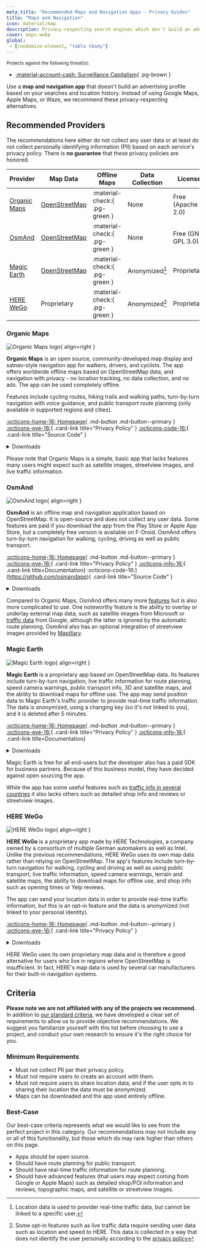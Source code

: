 ```yaml
---
meta_title: "Recommended Maps and Navigation Apps - Privacy Guides"
title: "Maps and Navigation"
icon: material/map 
description: Privacy-respecting search engines which don't build an advertising profile based on your searches.
cover: maps.webp
global:
 - [randomize-element, "table tbody"]
---
```

<small>Protects against the following threat(s):</small>

- [:material-account-cash: Surveillance Capitalism](basics/common-threats.md#surveillance-as-a-business-model){ .pg-brown }

Use a **map and navigation app** that doesn't build an advertising profile based on your searches and location history. Instead of using Google Maps, Apple Maps, or Waze, we recommend these privacy-respecting alternatives.

## Recommended Providers

The recommendations here either do not collect any user data or at least do not collect personally identifying information (PII) based on each service's privacy policy. There is **no guarantee** that these privacy policies are honored.

| Provider | Map Data | Offline Maps | Data Collection | License |
|---|---|---|---|---|
| [Organic Maps](#organic-maps) | [OpenStreetMap](https://www.openstreetmap.org/) | :material-check:{ .pg-green } | None | Free (Apache 2.0) |
| [OsmAnd](#osmand) | [OpenStreetMap](https://www.openstreetmap.org/) | :material-check:{ .pg-green } | None | Free (GNU GPL 3.0) |
| [Magic Earth](#magic-earth) | [OpenStreetMap](https://https://www.openstreetmap.org/) | :material-check:{ .pg-green } | Anonymized[^1] | Proprietary |
| [HERE WeGo](#here-wego) | Proprietary | :material-check:{ .pg-green } | Anonymized[^2] | Proprietary |

[^1]: Location data is used to provider real-time traffic data, but cannot be linked to a specific user.
[^2]: Some opt-in features such as live traffic data require sending user data such as location and speed to HERE. This data is collected in a way that does not identify the user personally according to the [privacy policy](https://legal.here.com/en-gb/privacy/here-wego-here-application-or-here-maps-privacy-supplement-updated)


### Organic Maps

<div class="admonition recommendation" markdown>

![Organic Maps logo](assets/img/maps/organic-maps.svg){ align=right }

**Organic Maps** is an open source, community-developed map display and satnav-style navigation app for walkers, drivers, and cyclists. The app offers worldwide offline maps based on OpenStreetMap data, and navigation with privacy - no location tracking, no data collection, and no ads. The app can be used completely offline.

Features include cycling routes, hiking trails and walking paths, turn-by-turn navigation with voice guidance, and public transport route planning (only available in supported regions and cities).

[:octicons-home-16: Homepage](https://organicmaps.app/){ .md-button .md-button--primary }
[:octicons-eye-16:](hhttps://organicmaps.app/privacy/){ .card-link title="Privacy Policy" }
[:octicons-code-16:](https://github.com/organicmaps/organicmaps){ .card-link title="Source Code" }

<details class="downloads" markdown>
<summary>Downloads</summary>

- [:simple-github: GitHub](https://github.com/organicmaps/organicmaps)
- [:simple-googleplay: Google Play](https://play.google.com/store/apps/details?id=app.organicmaps)
- [:simple-fdroid: F-Droid](https://f-droid.org/en/packages/app.organicmaps/)
- [:simple-appstore: App Store](https://apps.apple.com/app/organic-maps/id1567437057)
- [:simple-linux: Linux](https://flathub.org/apps/app.organicmaps.desktop)

</details>

</div>

Please note that Organic Maps is a simple, basic app that lacks features many users might expect such as satellite images, streetview images, and live traffic information.

### OsmAnd

<div class="admonition recommendation" markdown>

![OsmAnd logo](assets/img/maps/osmand.svg){ align=right }

**OsmAnd** is an offline map and navigation application based on OpenStreetMap. It is open-source and does not collect any user data. Some features are paid if you download the app from the Play Store or Apple App Store, but a completely free version is available on F-Droid. OsmAnd offers turn-by-turn navigation for walking, cycling, driving as well as public transport.

[:octicons-home-16: Homepage](https://osmand.net/){ .md-button .md-button--primary }
[:octicons-eye-16:](https://osmand.net/docs/legal/privacy-policy/){ .card-link title="Privacy Policy" }
[:octicons-info-16:](https://osmand.net/docs/intro){ .card-link title=Documentation}
:octicons-code-16:](https://github.com/osmandapp){ .card-link title="Source Code" }

<details class="downloads" markdown>
<summary>Downloads</summary>

- [:simple-googleplay: Google Play](https://play.google.com/store/apps/details?id=net.osmand)
- [:simple-fdroid: F-Droid](https://f-droid.org/en/packages/net.osmand.plus/)
- [:simple-appstore: App Store](https://apps.apple.com/us/app/osmand-maps-travel-navigate/id934850257)

</details>

</div>

Compared to Organic Maps, OsmAnd offers many more [features](https://wiki.openstreetmap.org/wiki/OsmAnd#Features) but is also more complicated to use. One noteworthy feature is the ability to overlay or underlay external map data, such as satellite images from Microsoft or [traffic data](https://web.archive.org/web/20211203063453/http://themm.net/public/osmand_traffic) from Google, although the latter is ignored by the automatic route planning. OsmAnd also has an optional integration of streetview images provided by [Mapillary](https://www.mapillary.com/).

### Magic Earth

<div class="admonition recommendation" markdown>

![Magic Earth logo](assets/img/maps/magic-earth.png){ align=right }

**Magic Earth** is a proprietary app based on OpenStreetMap data. Its features include turn-by-turn navigation, live traffic information for route planning, speed camera warnings, public transport info, 3D and satellite maps, and the ability to download maps for offline use. The app may send position data to Magic Earth's traffic provider to provide real-time traffic information. The data is anonymized, using a changing key (so it's not linked to you), and it is deleted after 5 minutes.

[:octicons-home-16: Homepage](https://www.magicearth.com/){ .md-button .md-button--primary }
[:octicons-eye-16:](https://www.magicearth.com/privacy/){ .card-link title="Privacy Policy" }
[:octicons-info-16:](https://www.magicearth.com/faq-en/){ .card-link title=Documentation}

<details class="downloads" markdown>
<summary>Downloads</summary>

- [:simple-googleplay: Google Play](https://play.google.com/store/apps/details?id=com.generalmagic.magicearth&hl=en)
- [:simple-appstore: App Store](https://itunes.apple.com/us/app/magic-earth-gps-navigation/id1007331679?mt=8)

</details>

</div>

Magic Earth is free for all end-users but the developer also has a paid SDK for business partners. Because of this business model, they have decided against open sourcing the app.

While the app has some useful features such as [traffic info in several countries](https://www.magicearth.com/feature-availablity/#hd_traffic) it also lacks others such as detailed shop info and reviews or streetview images.

### HERE WeGo

<div class="admonition recommendation" markdown>

![HERE WeGo logo](assets/img/maps/here.png){ align=right }

**HERE WeGo** is a proprietary app made by HERE Technologies, a company owned by a consortium of multiple German automakers as well as Intel. Unlike the previous recommendations, HERE WeGo uses its own map data rather than relying on OpenStreetMap. The app's features include turn-by-turn navigation for walking, cycling and driving as well as using public transport, live traffic information, speed camera warnings, terrain and satellite maps, the ability to download maps for offline use, and shop info such as opening times or Yelp reviews.

The app can send your location data in order to provide real-time traffic information, but this is an opt-in feature and the data is anonymized (not linked to your personal identity). 

[:octicons-home-16: Homepage](https://www.here.com/products/wego){ .md-button .md-button--primary }
[:octicons-eye-16:](https://legal.here.com/en-gb/privacy/here-wego-here-application-or-here-maps-privacy-supplement-updated){ .card-link title="Privacy Policy" }

<details class="downloads" markdown>
<summary>Downloads</summary>

- [:simple-googleplay: Google Play](https://play.google.com/store/apps/details?id=com.here.app.maps&pli=1)
- [:simple-appstore: App Store](https://apps.apple.com/us/app/here-wego-maps-navigation/id955837609)
- [:octicons-browser-16: Web](https://wego.here.com/)

</details>

</div>

HERE WeGo uses its own proprietary map data and is therefore a good alternative for users who live in regions where OpenStreetMap is insufficient. In fact, HERE's map data is used by several car manufacturers for their built-in navigation systems.

## Criteria

**Please note we are not affiliated with any of the projects we recommend.** In addition to [our standard criteria](about/criteria.md), we have developed a clear set of requirements to allow us to provide objective recommendations. We suggest you familiarize yourself with this list before choosing to use a project, and conduct your own research to ensure it's the right choice for you.

### Minimum Requirements

- Must not collect PII per their privacy policy.
- Must not require users to create an account with them.
- Must not require users to share location data, and if the user opts in to sharing their location the data  must be anonymized.
- Maps can be downloaded and the app used entirely offline.

### Best-Case

Our best-case criteria represents what we would like to see from the perfect project in this category. Our recommendations may not include any or all of this functionality, but those which do may rank higher than others on this page.

- Apps should be open source.
- Should have route planning for public transport.
- Should have real-time traffic information for route planning.
- Should have advanced features (that users may expect coming from Google or Apple Maps) such as detailed shop/POI information and reviews, topographic maps, and satellite or streetview images.
